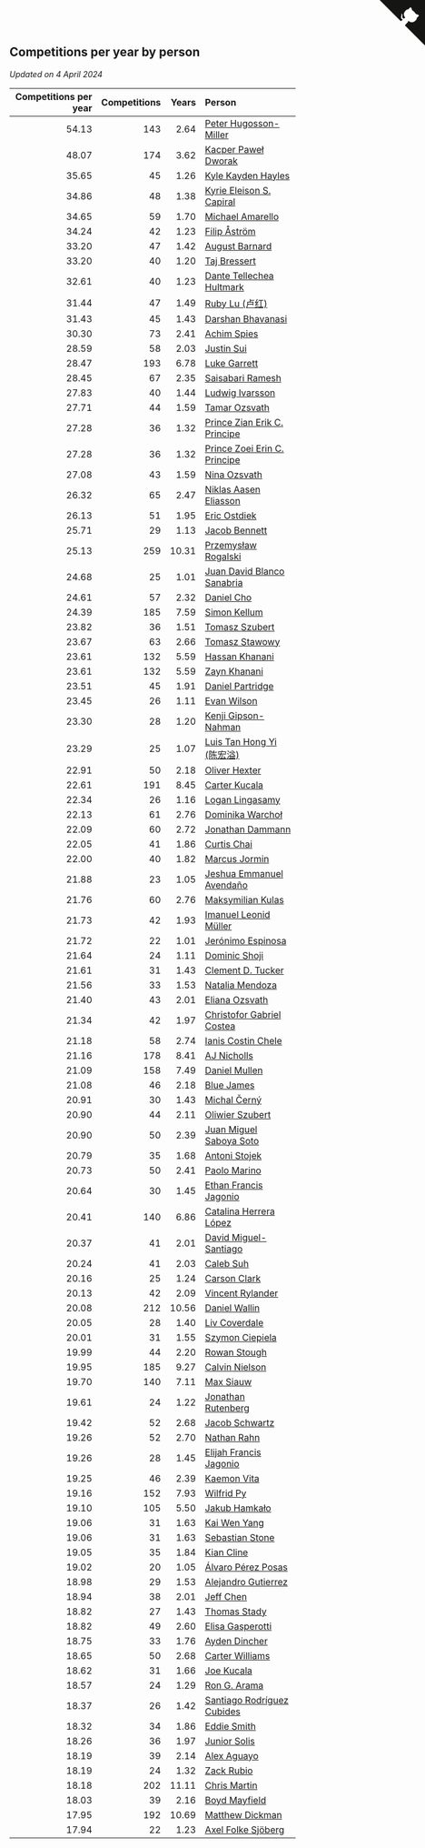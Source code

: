 ## Competitions per year by person

*Updated on  4 April 2024*

| Competitions per year | Competitions | Years | Person |
| ---: | ---: | ---: | :--- |
| 54.13 | 143 | 2.64 | [Peter Hugosson-Miller](https://www.worldcubeassociation.org/persons/2021HUGO01) |
| 48.07 | 174 | 3.62 | [Kacper Paweł Dworak](https://www.worldcubeassociation.org/persons/2020DWOR01) |
| 35.65 | 45 | 1.26 | [Kyle Kayden Hayles](https://www.worldcubeassociation.org/persons/2022HAYL02) |
| 34.86 | 48 | 1.38 | [Kyrie Eleison S. Capiral](https://www.worldcubeassociation.org/persons/2022CAPI02) |
| 34.65 | 59 | 1.70 | [Michael Amarello](https://www.worldcubeassociation.org/persons/2022AMAR09) |
| 34.24 | 42 | 1.23 | [Filip Åström](https://www.worldcubeassociation.org/persons/2023ASTR01) |
| 33.20 | 47 | 1.42 | [August Barnard](https://www.worldcubeassociation.org/persons/2022BARN21) |
| 33.20 | 40 | 1.20 | [Taj Bressert](https://www.worldcubeassociation.org/persons/2023BRES01) |
| 32.61 | 40 | 1.23 | [Dante Tellechea Hultmark](https://www.worldcubeassociation.org/persons/2023HULT01) |
| 31.44 | 47 | 1.49 | [Ruby Lu (卢红)](https://www.worldcubeassociation.org/persons/2022LURU01) |
| 31.43 | 45 | 1.43 | [Darshan Bhavanasi](https://www.worldcubeassociation.org/persons/2022BHAV01) |
| 30.30 | 73 | 2.41 | [Achim Spies](https://www.worldcubeassociation.org/persons/2021SPIE01) |
| 28.59 | 58 | 2.03 | [Justin Sui](https://www.worldcubeassociation.org/persons/2022SUIJ01) |
| 28.47 | 193 | 6.78 | [Luke Garrett](https://www.worldcubeassociation.org/persons/2017GARR05) |
| 28.45 | 67 | 2.35 | [Saisabari Ramesh](https://www.worldcubeassociation.org/persons/2021RAME01) |
| 27.83 | 40 | 1.44 | [Ludwig Ivarsson](https://www.worldcubeassociation.org/persons/2022IVAR01) |
| 27.71 | 44 | 1.59 | [Tamar Ozsvath](https://www.worldcubeassociation.org/persons/2022OZSV04) |
| 27.28 | 36 | 1.32 | [Prince Zian Erik C. Principe](https://www.worldcubeassociation.org/persons/2022PRIN08) |
| 27.28 | 36 | 1.32 | [Prince Zoei Erin C. Principe](https://www.worldcubeassociation.org/persons/2022PRIN09) |
| 27.08 | 43 | 1.59 | [Nina Ozsvath](https://www.worldcubeassociation.org/persons/2022OZSV03) |
| 26.32 | 65 | 2.47 | [Niklas Aasen Eliasson](https://www.worldcubeassociation.org/persons/2021ELIA01) |
| 26.13 | 51 | 1.95 | [Eric Ostdiek](https://www.worldcubeassociation.org/persons/2022OSTD01) |
| 25.71 | 29 | 1.13 | [Jacob Bennett](https://www.worldcubeassociation.org/persons/2023BENN04) |
| 25.13 | 259 | 10.31 | [Przemysław Rogalski](https://www.worldcubeassociation.org/persons/2013ROGA02) |
| 24.68 | 25 | 1.01 | [Juan David Blanco Sanabria](https://www.worldcubeassociation.org/persons/2023SANA04) |
| 24.61 | 57 | 2.32 | [Daniel Cho](https://www.worldcubeassociation.org/persons/2021CHOD01) |
| 24.39 | 185 | 7.59 | [Simon Kellum](https://www.worldcubeassociation.org/persons/2016KELL12) |
| 23.82 | 36 | 1.51 | [Tomasz Szubert](https://www.worldcubeassociation.org/persons/2022SZUB02) |
| 23.67 | 63 | 2.66 | [Tomasz Stawowy](https://www.worldcubeassociation.org/persons/2021STAW01) |
| 23.61 | 132 | 5.59 | [Hassan Khanani](https://www.worldcubeassociation.org/persons/2018KHAN26) |
| 23.61 | 132 | 5.59 | [Zayn Khanani](https://www.worldcubeassociation.org/persons/2018KHAN28) |
| 23.51 | 45 | 1.91 | [Daniel Partridge](https://www.worldcubeassociation.org/persons/2022PART02) |
| 23.45 | 26 | 1.11 | [Evan Wilson](https://www.worldcubeassociation.org/persons/2023WILS11) |
| 23.30 | 28 | 1.20 | [Kenji Gipson-Nahman](https://www.worldcubeassociation.org/persons/2023GIPS01) |
| 23.29 | 25 | 1.07 | [Luis Tan Hong Yi (陈宏溢)](https://www.worldcubeassociation.org/persons/2023YILU01) |
| 22.91 | 50 | 2.18 | [Oliver Hexter](https://www.worldcubeassociation.org/persons/2022HEXT01) |
| 22.61 | 191 | 8.45 | [Carter Kucala](https://www.worldcubeassociation.org/persons/2015KUCA01) |
| 22.34 | 26 | 1.16 | [Logan Lingasamy](https://www.worldcubeassociation.org/persons/2023LING02) |
| 22.13 | 61 | 2.76 | [Dominika Warchoł](https://www.worldcubeassociation.org/persons/2021WARC01) |
| 22.09 | 60 | 2.72 | [Jonathan Dammann](https://www.worldcubeassociation.org/persons/2021DAMM01) |
| 22.05 | 41 | 1.86 | [Curtis Chai](https://www.worldcubeassociation.org/persons/2022CHAI02) |
| 22.00 | 40 | 1.82 | [Marcus Jormin](https://www.worldcubeassociation.org/persons/2022JORM01) |
| 21.88 | 23 | 1.05 | [Jeshua Emmanuel Avendaño](https://www.worldcubeassociation.org/persons/2023AVEN01) |
| 21.76 | 60 | 2.76 | [Maksymilian Kulas](https://www.worldcubeassociation.org/persons/2021KULA02) |
| 21.73 | 42 | 1.93 | [Imanuel Leonid Müller](https://www.worldcubeassociation.org/persons/2022MULL02) |
| 21.72 | 22 | 1.01 | [Jerónimo Espinosa](https://www.worldcubeassociation.org/persons/2023ESPI07) |
| 21.64 | 24 | 1.11 | [Dominic Shoji](https://www.worldcubeassociation.org/persons/2023SHOJ01) |
| 21.61 | 31 | 1.43 | [Clement D. Tucker](https://www.worldcubeassociation.org/persons/2022TUCK09) |
| 21.56 | 33 | 1.53 | [Natalia Mendoza](https://www.worldcubeassociation.org/persons/2022MEND24) |
| 21.40 | 43 | 2.01 | [Eliana Ozsvath](https://www.worldcubeassociation.org/persons/2022OZSV01) |
| 21.34 | 42 | 1.97 | [Christofor Gabriel Costea](https://www.worldcubeassociation.org/persons/2022COST03) |
| 21.18 | 58 | 2.74 | [Ianis Costin Chele](https://www.worldcubeassociation.org/persons/2021CHEL01) |
| 21.16 | 178 | 8.41 | [AJ Nicholls](https://www.worldcubeassociation.org/persons/2015NICH04) |
| 21.09 | 158 | 7.49 | [Daniel Mullen](https://www.worldcubeassociation.org/persons/2016MULL04) |
| 21.08 | 46 | 2.18 | [Blue James](https://www.worldcubeassociation.org/persons/2022JAME01) |
| 20.91 | 30 | 1.43 | [Michal Černý](https://www.worldcubeassociation.org/persons/2022CERN03) |
| 20.90 | 44 | 2.11 | [Oliwier Szubert](https://www.worldcubeassociation.org/persons/2022SZUB01) |
| 20.90 | 50 | 2.39 | [Juan Miguel Saboya Soto](https://www.worldcubeassociation.org/persons/2021SOTO01) |
| 20.79 | 35 | 1.68 | [Antoni Stojek](https://www.worldcubeassociation.org/persons/2022STOJ03) |
| 20.73 | 50 | 2.41 | [Paolo Marino](https://www.worldcubeassociation.org/persons/2021MARI04) |
| 20.64 | 30 | 1.45 | [Ethan Francis Jagonio](https://www.worldcubeassociation.org/persons/2022JAGO03) |
| 20.41 | 140 | 6.86 | [Catalina Herrera López](https://www.worldcubeassociation.org/persons/2017LOPE31) |
| 20.37 | 41 | 2.01 | [David Miguel-Santiago](https://www.worldcubeassociation.org/persons/2022MIGU02) |
| 20.24 | 41 | 2.03 | [Caleb Suh](https://www.worldcubeassociation.org/persons/2022SUHC01) |
| 20.16 | 25 | 1.24 | [Carson Clark](https://www.worldcubeassociation.org/persons/2023CLAR02) |
| 20.13 | 42 | 2.09 | [Vincent Rylander](https://www.worldcubeassociation.org/persons/2022RYLA01) |
| 20.08 | 212 | 10.56 | [Daniel Wallin](https://www.worldcubeassociation.org/persons/2013WALL03) |
| 20.05 | 28 | 1.40 | [Liv Coverdale](https://www.worldcubeassociation.org/persons/2022COVE02) |
| 20.01 | 31 | 1.55 | [Szymon Ciepiela](https://www.worldcubeassociation.org/persons/2022CIEP01) |
| 19.99 | 44 | 2.20 | [Rowan Stough](https://www.worldcubeassociation.org/persons/2022STOU01) |
| 19.95 | 185 | 9.27 | [Calvin Nielson](https://www.worldcubeassociation.org/persons/2014NIEL03) |
| 19.70 | 140 | 7.11 | [Max Siauw](https://www.worldcubeassociation.org/persons/2017SIAU02) |
| 19.61 | 24 | 1.22 | [Jonathan Rutenberg](https://www.worldcubeassociation.org/persons/2023RUTE01) |
| 19.42 | 52 | 2.68 | [Jacob Schwartz](https://www.worldcubeassociation.org/persons/2021SCHW01) |
| 19.26 | 52 | 2.70 | [Nathan Rahn](https://www.worldcubeassociation.org/persons/2021RAHN01) |
| 19.26 | 28 | 1.45 | [Elijah Francis Jagonio](https://www.worldcubeassociation.org/persons/2022JAGO02) |
| 19.25 | 46 | 2.39 | [Kaemon Vita](https://www.worldcubeassociation.org/persons/2021VITA01) |
| 19.16 | 152 | 7.93 | [Wilfrid Py](https://www.worldcubeassociation.org/persons/2016PYWI01) |
| 19.10 | 105 | 5.50 | [Jakub Hamkało](https://www.worldcubeassociation.org/persons/2018HAMK01) |
| 19.06 | 31 | 1.63 | [Kai Wen Yang](https://www.worldcubeassociation.org/persons/2022YANG19) |
| 19.06 | 31 | 1.63 | [Sebastian Stone](https://www.worldcubeassociation.org/persons/2022STON09) |
| 19.05 | 35 | 1.84 | [Kian Cline](https://www.worldcubeassociation.org/persons/2022CLIN01) |
| 19.02 | 20 | 1.05 | [Álvaro Pérez Posas](https://www.worldcubeassociation.org/persons/2023POSA01) |
| 18.98 | 29 | 1.53 | [Alejandro Gutierrez](https://www.worldcubeassociation.org/persons/2022GUTI09) |
| 18.94 | 38 | 2.01 | [Jeff Chen](https://www.worldcubeassociation.org/persons/2022CHEN19) |
| 18.82 | 27 | 1.43 | [Thomas Stady](https://www.worldcubeassociation.org/persons/2022STAD01) |
| 18.82 | 49 | 2.60 | [Elisa Gasperotti](https://www.worldcubeassociation.org/persons/2021GASP01) |
| 18.75 | 33 | 1.76 | [Ayden Dincher](https://www.worldcubeassociation.org/persons/2022DINC01) |
| 18.65 | 50 | 2.68 | [Carter Williams](https://www.worldcubeassociation.org/persons/2021WILL06) |
| 18.62 | 31 | 1.66 | [Joe Kucala](https://www.worldcubeassociation.org/persons/2022KUCA01) |
| 18.57 | 24 | 1.29 | [Ron G. Arama](https://www.worldcubeassociation.org/persons/2022ARAM01) |
| 18.37 | 26 | 1.42 | [Santiago Rodríguez Cubides](https://www.worldcubeassociation.org/persons/2022CUBI01) |
| 18.32 | 34 | 1.86 | [Eddie Smith](https://www.worldcubeassociation.org/persons/2022SMIT20) |
| 18.26 | 36 | 1.97 | [Junior Solis](https://www.worldcubeassociation.org/persons/2022SOLI03) |
| 18.19 | 39 | 2.14 | [Alex Aguayo](https://www.worldcubeassociation.org/persons/2022AGUA01) |
| 18.19 | 24 | 1.32 | [Zack Rubio](https://www.worldcubeassociation.org/persons/2022RUBI10) |
| 18.18 | 202 | 11.11 | [Chris Martin](https://www.worldcubeassociation.org/persons/2013MART03) |
| 18.03 | 39 | 2.16 | [Boyd Mayfield](https://www.worldcubeassociation.org/persons/2022MAYF01) |
| 17.95 | 192 | 10.69 | [Matthew Dickman](https://www.worldcubeassociation.org/persons/2013DICK01) |
| 17.94 | 22 | 1.23 | [Axel Folke Sjöberg](https://www.worldcubeassociation.org/persons/2023SJOB01) |


<a href="https://github.com/jonatanklosko/wca_statistics" class="github-corner" aria-label="View source on Github"><svg width="80" height="80" viewBox="0 0 250 250" style="fill:#151513; color:#fff; position: absolute; top: 0; border: 0; right: 0;" aria-hidden="true"><path d="M0,0 L115,115 L130,115 L142,142 L250,250 L250,0 Z"></path><path d="M128.3,109.0 C113.8,99.7 119.0,89.6 119.0,89.6 C122.0,82.7 120.5,78.6 120.5,78.6 C119.2,72.0 123.4,76.3 123.4,76.3 C127.3,80.9 125.5,87.3 125.5,87.3 C122.9,97.6 130.6,101.9 134.4,103.2" fill="currentColor" style="transform-origin: 130px 106px;" class="octo-arm"></path><path d="M115.0,115.0 C114.9,115.1 118.7,116.5 119.8,115.4 L133.7,101.6 C136.9,99.2 139.9,98.4 142.2,98.6 C133.8,88.0 127.5,74.4 143.8,58.0 C148.5,53.4 154.0,51.2 159.7,51.0 C160.3,49.4 163.2,43.6 171.4,40.1 C171.4,40.1 176.1,42.5 178.8,56.2 C183.1,58.6 187.2,61.8 190.9,65.4 C194.5,69.0 197.7,73.2 200.1,77.6 C213.8,80.2 216.3,84.9 216.3,84.9 C212.7,93.1 206.9,96.0 205.4,96.6 C205.1,102.4 203.0,107.8 198.3,112.5 C181.9,128.9 168.3,122.5 157.7,114.1 C157.9,116.9 156.7,120.9 152.7,124.9 L141.0,136.5 C139.8,137.7 141.6,141.9 141.8,141.8 Z" fill="currentColor" class="octo-body"></path></svg></a><style>.github-corner:hover .octo-arm{animation:octocat-wave 560ms ease-in-out}@keyframes octocat-wave{0%,100%{transform:rotate(0)}20%,60%{transform:rotate(-25deg)}40%,80%{transform:rotate(10deg)}}@media (max-width:500px){.github-corner:hover .octo-arm{animation:none}.github-corner .octo-arm{animation:octocat-wave 560ms ease-in-out}}</style>
